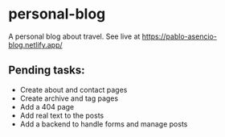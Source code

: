 # personal-blog

A personal blog about travel. See live at https://pablo-asencio-blog.netlify.app/

## Pending tasks:

-   Create about and contact pages
-   Create archive and tag pages
-   Add a 404 page
-   Add real text to the posts
-   Add a backend to handle forms and manage posts
